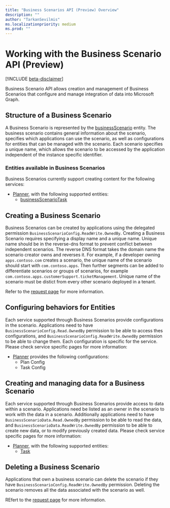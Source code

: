 ```yaml
---
title: "Business Scenarios API (Preview) Overview"
description: ""
author: "TarkanSevilmis"
ms.localizationpriority: medium
ms.prod: ""
---
```


# Working with the Business Scenario API (Preview)

[!INCLUDE [beta-disclaimer](../../includes/beta-disclaimer.md)]

Business Scenario API allows creation and management of Business Scenarios that configure and manage integration of data into Microsoft Graph.

## Structure of a Business Scenario

A Business Scenario is represented by the [businessScenario](businessscenario.md) entity. The business scenario contains general information about the scenario, specifies  which applications can use the scenario, as well as configurations for entities that can be managed with the scenario. Each scenario specifies a unique name, which allows the scenario to be accessed by the application independent of the instance specific identifier.

### Entities available in Business Scenarios

Business Scenarios currently support creating content for the following services:

* [Planner](businessscenario-planner-overview.md), with the following supported entities:
  * [businessScenarioTask](businessscenariotask.md)

## Creating a Business Scenario

Business Scenarios can be created by applications using the delegated permission `BusinessScenarioConfig.ReadWrite.OwnedBy`. Creating a Business Scenario requires specifying a display name and a unique name. Unique name should be in the reverse-dns format to prevent conflict between independent scenarios. The reverse DNS format takes the domain name the scenario creator owns and reverses it. For example, if a developer owning `apps.contoso.com` creates a scenario, the unique name of the scenario should start with `com.contoso.apps`. Then further segments can be added to differentiate scenarios or groups of scenarios, for example `com.contoso.apps.customerSupport.ticketManagement`. Unique name of the scenario must be distict from every other scenario deployed in a tenant.

Refer to the [request page](../api/solutionsroot-post-businessscenarios.md) for more information.

## Configuring behaviors for Entities

Each service supported through Business Scenarios provide configurations in the scenario. Applications need to have `BusinessScenarioConfig.Read.OwnedBy` permission to be able to access thes configurations, and `BusinessScenarioConfig.ReadWrite.OwnedBy` permission to be able to change them. Each configuration is specific for the service. Please check service specific pages for more information:

* [Planner](businessscenario-planner-overview.md) provides the following configurations:
  * Plan Config
  * Task Config

## Creating and managing data for a Business Scenario

Each service supported through Business Scenarios provide access to data within a scenario. Applications need be listed as an owner in the scenario to work with the data in a scenario. Additionally applications need to have `BusinessScenarioData.Read.OwnedBy` permission to be able to read the data, and `BusinessScenarioData.ReadWrite.OwnedBy` permission to be able to create new data, or to modify previously created data. Please check service specific pages for more information:

* [Planner](businessscenario-planner-overview.md), with the following supported entities:
  * [Task](businessscenariotask.md)

## Deleting a Business Scenario

Applications that own a business scenario can delete the scenario if they have `BusinessScenarioConfig.ReadWrite.OwnedBy` permission. Deleting the scenario removes all the data associated with the scenario as well.

REfert to the [request page](../api/solutionsroot-delete-businessscenarios.md) for more information.